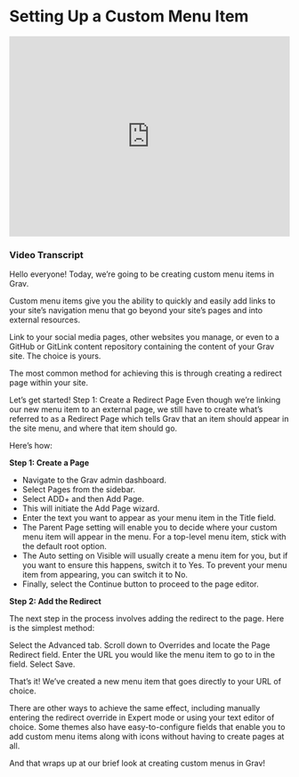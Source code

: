 # Setting Up a Custom Menu Item

<iframe width="100%" height="360" src="https://www.youtube.com/embed/3L4H25_ttic" frameborder="0" allow="accelerometer; autoplay; encrypted-media; gyroscope; picture-in-picture" allowfullscreen></iframe>

### Video Transcript

Hello everyone! Today, we’re going to be creating custom menu items in Grav.

Custom menu items give you the ability to quickly and easily add links to your site’s navigation menu that go beyond your site’s pages and into external resources.

Link to your social media pages, other websites you manage, or even to a GitHub or GitLink content repository containing the content of your Grav site. The choice is yours.

The most common method for achieving this is through creating a redirect page within your site.

Let’s get started!
Step 1: Create a Redirect Page
Even though we’re linking our new menu item to an external page, we still have to create what’s referred to as a Redirect Page which tells Grav that an item should appear in the site menu, and where that item should go.

Here’s how:

**Step 1: Create a Page**

* Navigate to the Grav admin dashboard.
* Select Pages from the sidebar.
* Select ADD+ and then Add Page.
 * This will initiate the Add Page wizard.
* Enter the text you want to appear as your menu item in the Title field.
* The Parent Page setting will enable you to decide where your custom menu item will appear in the menu. For a top-level menu item, stick with the default root option.
* The Auto setting on Visible will usually create a menu item for you, but if you want to ensure this happens, switch it to Yes. To prevent your menu item from appearing, you can switch it to No.
* Finally, select the Continue button to proceed to the page editor.

**Step 2: Add the Redirect**

The next step in the process involves adding the redirect to the page. Here is the simplest method:

Select the Advanced tab.
Scroll down to Overrides and locate the Page Redirect field.
Enter the URL you would like the menu item to go to in the field.
Select Save.

That’s it! We’ve created a new menu item that goes directly to your URL of choice.

There are other ways to achieve the same effect, including manually entering the redirect override in Expert mode or using your text editor of choice. Some themes also have easy-to-configure fields that enable you to add custom menu items along with icons without having to create pages at all.

And that wraps up at our brief look at creating custom menus in Grav!
